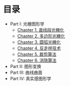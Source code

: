 # 目录

- Part I: 光栅图形学
  - [Chapter 1. 直线段光栅化](光栅图形学/1.直线段光栅化.md)
  - [Chapter 2. 多边形光栅化](光栅图形学/2.多边形光栅化.md)
  - [Chapter 3. 圆弧光栅化](光栅图形学/3.圆弧光栅化.md)
  - [Chapter 4. 反走样技术](光栅图形学/4.反走样技术.md)
  - [Chapter 5. 裁剪算法](光栅图形学/5.裁剪算法.md)
  - [Chapter 6. 消隐算法](光栅图形学/6.消隐算法.md)
- Part II: 图形变换
- Part III: 曲线曲面
- Part IV: 真实感图形学
